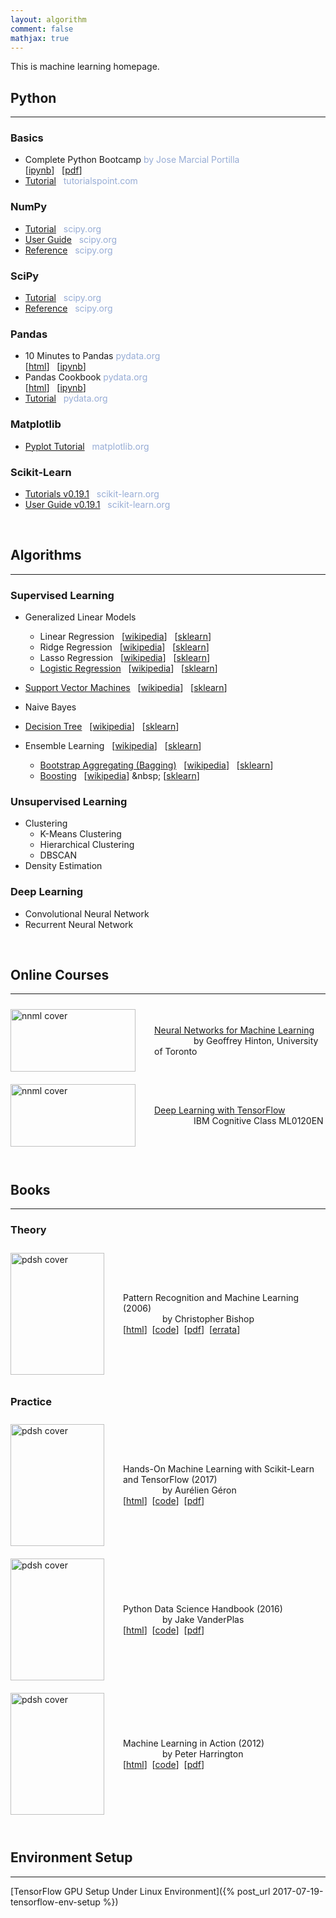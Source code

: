 ```yaml
---
layout: algorithm
comment: false
mathjax: true
---
```


This is machine learning homepage.

## Python
---
### Basics
+ Complete Python Bootcamp <span style="color:#97acd5">by Jose Marcial Portilla</span><br>
[[ipynb](http://nbviewer.jupyter.org/github/jmportilla/Complete-Python-Bootcamp/tree/master/)] &nbsp;
[[pdf]({{site.baseurl}}/algorithms/machinelearning/python/PythonBasics.pdf)]
+ [Tutorial](https://www.tutorialspoint.com/python/) &nbsp; <span style="color:#97acd5">tutorialspoint.com</span><br>

### NumPy
+ [Tutorial](https://docs.scipy.org/doc/numpy-dev/user/quickstart.html) &nbsp; <span style="color:#97acd5">scipy.org</span>
+ [User Guide](https://docs.scipy.org/doc/numpy/user/index.html) &nbsp; <span style="color:#97acd5">scipy.org</span>
+ [Reference](https://docs.scipy.org/doc/numpy/reference/index.html#reference) &nbsp; <span style="color:#97acd5">scipy.org</span>

### SciPy
+ [Tutorial](https://docs.scipy.org/doc/scipy/reference/tutorial/) &nbsp; <span style="color:#97acd5">scipy.org</span>
+ [Reference](https://docs.scipy.org/doc/scipy/reference/) &nbsp; <span style="color:#97acd5">scipy.org</span>

### Pandas
+ 10 Minutes to Pandas <span style="color:#97acd5">pydata.org</span><br>
[[html](https://pandas.pydata.org/pandas-docs/stable/10min.html)] &nbsp;
[[ipynb](http://nbviewer.jupyter.org/github/shevapato2008/PandasTutorial/blob/master/10%20minutes%20to%20pandas.ipynb)]
+ Pandas Cookbook <span style="color:#97acd5">pydata.org</span><br>
[[html](https://pandas.pydata.org/pandas-docs/stable/cookbook.html)] &nbsp;
[[ipynb]({{site.baseurl}}/algorithms/machinelearning/pandas-cookbook)]
+ [Tutorial](http://pandas.pydata.org/pandas-docs/stable/tutorials.html#) &nbsp; <span style="color:#97acd5">pydata.org</span>

### Matplotlib
+ [Pyplot Tutorial](https://matplotlib.org/users/pyplot_tutorial.html) &nbsp; <span style="color:#97acd5">matplotlib.org</span>

### Scikit-Learn
+ [Tutorials v0.19.1](http://scikit-learn.org/stable/tutorial/index.html) &nbsp; <span style="color:#97acd5">scikit-learn.org</span>
+ [User Guide v0.19.1](http://scikit-learn.org/stable/user_guide.html) &nbsp; <span style="color:#97acd5">scikit-learn.org</span>


<br>

## Algorithms
---
### Supervised Learning
+ Generalized Linear Models
  - Linear Regression &nbsp;
    [[wikipedia](https://en.wikipedia.org/wiki/Linear_regression)] &nbsp;
    [[sklearn](http://scikit-learn.org/stable/modules/linear_model.html#ordinary-least-squares)]
  - Ridge Regression &nbsp;
    [[wikipedia](https://en.wikipedia.org/wiki/Tikhonov_regularization "Tikhonov Regularization")] &nbsp;
    [[sklearn](http://scikit-learn.org/stable/modules/linear_model.html#ridge-regression)]
  - Lasso Regression &nbsp;
    [[wikipedia](https://en.wikipedia.org/wiki/Tikhonov_regularization "Tikhonov Regularization")] &nbsp;
    [[sklearn](http://scikit-learn.org/stable/modules/linear_model.html#lasso)]
  - [Logistic Regression]({{site.baseurl}}/algorithms/machinelearning/algorithms/logisticregression) &nbsp;
    [[wikipedia](https://en.wikipedia.org/wiki/Logistic_regression)] &nbsp;
    [[sklearn](http://scikit-learn.org/stable/modules/linear_model.html#logistic-regression)]

+ [Support Vector Machines]({{site.baseurl}}/algorithms/machinelearning/algorithms/svm) &nbsp;
  [[wikipedia](https://en.wikipedia.org/wiki/Support_vector_machine)] &nbsp;
  [[sklearn](http://scikit-learn.org/stable/modules/svm.html)]
+ Naive Bayes
+ [Decision Tree]({{site.baseurl}}/algorithms/machinelearning/algorithms/decisiontree) &nbsp;
  [[wikipedia](https://en.wikipedia.org/wiki/Decision_tree)] &nbsp;
  [[sklearn](http://scikit-learn.org/stable/modules/tree.html)]
+ Ensemble Learning &nbsp;
  [[wikipedia](https://en.wikipedia.org/wiki/Ensemble_learning)] &nbsp;
  [[sklearn](http://scikit-learn.org/stable/modules/ensemble.html)]
  - [Bootstrap Aggregating (Bagging)]({{site.baseurl}}/algorithms/machinelearning/algorithms/bagging) &nbsp;
    [[wikipedia](https://en.wikipedia.org/wiki/Bootstrap_aggregating)] &nbsp;
    [[sklearn](http://scikit-learn.org/stable/modules/ensemble.html#bagging)]
  - [Boosting]({{site.baseurl}}/algorithms/machinelearning/algorithms/boosting) &nbsp;
    [[wikipedia](https://en.wikipedia.org/wiki/Boosting_(machine_learning))] &nbsp;
    [[sklearn](http://scikit-learn.org/stable/modules/ensemble.html#adaboost "AdaBoost")]


### Unsupervised Learning
+ Clustering
  - K-Means Clustering
  - Hierarchical Clustering
  - DBSCAN
+ Density Estimation


### Deep Learning
+ Convolutional Neural Network
+ Recurrent Neural Network


<br>

## Online Courses
---

<div style="display: flex; align-items: center;">
  <a href="{{site.baseurl}}/algorithms/machinelearning/nnml">
    <img src="{{site.baseurl}}/algorithms/machinelearning/nnml/image/nnml_hinton.jpg" alt="nnml cover" width="200" height="100" style="vertical-align: middle; border: 0; margin: 10px 30px 10px 0px;">
  </a>
  <span>
    <a href="{{site.baseurl}}/algorithms/machinelearning/nnml">Neural Networks for Machine Learning</a>
    <br>&nbsp; &nbsp; &nbsp; &nbsp; &nbsp; &nbsp; &nbsp; &nbsp; by Geoffrey Hinton, University of Toronto
  </span>
</div>

<div style="display: flex; align-items: center;">
  <a href="{{site.baseurl}}/algorithms/machinelearning/dltf">
    <img src="{{site.baseurl}}/algorithms/machinelearning/dltf/image/dltf_ibm.jpg" alt="nnml cover" width="200" height="100" style="vertical-align: middle; border: 0; margin: 10px 30px 10px 0px;">
  </a>
  <span>
    <a href="{{site.baseurl}}/algorithms/machinelearning/dltf">Deep Learning with TensorFlow</a>
    <br>&nbsp; &nbsp; &nbsp; &nbsp; &nbsp; &nbsp; &nbsp; &nbsp; IBM Cognitive Class ML0120EN
  </span>
</div>

<br>

## Books
---
### Theory
<div style="display: flex; align-items: center;">
  <img src="{{site.baseurl}}/algorithms/machinelearning/book/image/prml.png" alt="pdsh cover" width="150" height="195" style="vertical-align: middle; border: 0; margin: 10px 30px 10px 0px;">
  <span>
    <p>
      Pattern Recognition and Machine Learning (2006)<br>
      &nbsp; &nbsp; &nbsp; &nbsp; &nbsp; &nbsp; &nbsp; &nbsp; by Christopher Bishop<br>
      [<a href="http://www.springer.com/us/book/9780387310732">html</a>]&nbsp;
      [<a href="https://github.com/PRML/PRMLT">code</a>]&nbsp;
      [<a href="{{site.baseurl}}/algorithms/machinelearning/book/prml.pdf">pdf</a>]&nbsp;
      [<a href="https://www.microsoft.com/en-us/research/wp-content/uploads/2016/05/prml-errata-3rd-20110921.pdf">errata</a>]
    </p>
  </span>
</div>

### Practice
<div style="display: flex; align-items: center;">
  <img src="{{site.baseurl}}/algorithms/machinelearning/book/image/hmlsktf.png" alt="pdsh cover" width="150" height="195" style="vertical-align: middle; border: 0; margin: 10px 30px 10px 0px;">
  <span>
    <p>
      Hands-On Machine Learning with Scikit-Learn and TensorFlow (2017)<br>
      &nbsp; &nbsp; &nbsp; &nbsp; &nbsp; &nbsp; &nbsp; &nbsp; by Aurélien Géron<br>
      [<a href="http://shop.oreilly.com/product/0636920052289.do">html</a>]&nbsp;
      [<a href="https://github.com/ageron/handson-ml">code</a>]&nbsp;
      [<a href="{{site.baseurl}}/algorithms/machinelearning/book/handson-machine-learning-with-scikit-learn-and-tensorflow.pdf">pdf</a>]
    </p>
  </span>
</div>

<div style="display: flex; align-items: center;">
  <img src="{{site.baseurl}}/algorithms/machinelearning/book/image/pdsh.jpg" alt="pdsh cover" width="150" height="195" style="vertical-align: middle; border: 0; margin: 10px 30px 10px 0px;">
  <span>
    <p>
      Python Data Science Handbook (2016)<br>
      &nbsp; &nbsp; &nbsp; &nbsp; &nbsp; &nbsp; &nbsp; &nbsp; by Jake VanderPlas<br>
      [<a href="http://shop.oreilly.com/product/0636920034919.do">html</a>]&nbsp;
      [<a href="https://github.com/jakevdp/PythonDataScienceHandbook">code</a>]&nbsp;
      [<a href="{{site.baseurl}}/algorithms/machinelearning/book/python-data-science-handbook.pdf">pdf</a>]
    </p>
  </span>
</div>

<div style="display: flex; align-items: center;">
  <img src="{{site.baseurl}}/algorithms/machinelearning/book/image/mlia.png" alt="pdsh cover" width="150" height="195" style="vertical-align: middle; border: 0; margin: 10px 30px 10px 0px;">
  <span>
    <p>
      Machine Learning in Action (2012)<br>
      &nbsp; &nbsp; &nbsp; &nbsp; &nbsp; &nbsp; &nbsp; &nbsp; by Peter Harrington<br>
      [<a href="https://www.manning.com/books/machine-learning-in-action">html</a>]&nbsp;
      [<a href="https://github.com/pbharrin/machinelearninginaction">code</a>]&nbsp;
      [<a href="{{site.baseurl}}/algorithms/machinelearning/book/machine-learning-in-action.pdf">pdf</a>]
    </p>
  </span>
</div>

<br>

## Environment Setup
---
[TensorFlow GPU Setup Under Linux Environment]({% post_url 2017-07-19-tensorflow-env-setup %})

<br><br>
